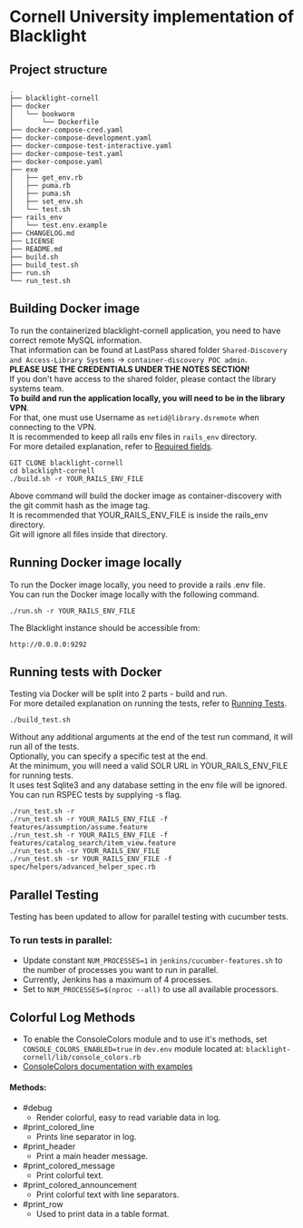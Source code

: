 # Cornell University implementation of Blacklight

<a name="Project structure"/>
<a name="Building docker image"/>
<a name="Running Docker image locally"/>
<a name="Running tests with Docker"/>

## Project structure

```
.
├── blacklight-cornell
├── docker
│   └── bookworm
│       └── Dockerfile
├── docker-compose-cred.yaml
├── docker-compose-development.yaml
├── docker-compose-test-interactive.yaml
├── docker-compose-test.yaml
├── docker-compose.yaml
├── exe
│   ├── get_env.rb
│   ├── puma.rb
│   ├── puma.sh
│   ├── set_env.sh
│   └── test.sh
├── rails_env
│   └── test.env.example
├── CHANGELOG.md
├── LICENSE
├── README.md
├── build.sh
├── build_test.sh
├── run.sh
└── run_test.sh
```

## Building Docker image

To run the containerized blacklight-cornell application, you need to have correct remote MySQL information.\
That information can be found at LastPass shared folder `Shared-Discovery and Access-Library Systems` -> `container-discovery POC admin`.\
**PLEASE USE THE CREDENTIALS UNDER THE NOTES SECTION!**\
If you don't have access to the shared folder, please contact the library systems team.\
**To build and run the application locally, you will need to be in the library VPN**.\
For that, one must use Username as `netid@library.dsremote` when connecting to the VPN.\
It is recommended to keep all rails env files in `rails_env` directory.\
For more detailed explanation, refer to [Required fields](https://github.com/cul-it/blacklight-cornell/wiki/Managing-Rails-Env-File#required-fields).

    GIT CLONE blacklight-cornell
    cd blacklight-cornell
    ./build.sh -r YOUR_RAILS_ENV_FILE

Above command will build the docker image as container-discovery with the git commit hash as the image tag.\
It is recommended that YOUR_RAILS_ENV_FILE is inside the rails_env directory.\
Git will ignore all files inside that directory.

## Running Docker image locally

To run the Docker image locally, you need to provide a rails .env file.\
You can run the Docker image locally with the following command.

    ./run.sh -r YOUR_RAILS_ENV_FILE

The Blacklight instance should be accessible from:

    http://0.0.0.0:9292

## Running tests with Docker

Testing via Docker will be split into 2 parts - build and run.\
For more detailed explanation on running the tests, refer to [Running Tests](https://github.com/cul-it/blacklight-cornell/wiki/Running-Tests).

    ./build_test.sh

Without any additional arguments at the end of the test run command, it will run all of the tests.\
Optionally, you can specify a specific test at the end.\
At the minimum, you will need a valid SOLR URL in YOUR_RAILS_ENV_FILE for running tests.\
It uses test Sqlite3 and any database setting in the env file will be ignored.\
You can run RSPEC tests by supplying -s flag.

    ./run_test.sh -r
    ./run_test.sh -r YOUR_RAILS_ENV_FILE -f features/assumption/assume.feature
    ./run_test.sh -r YOUR_RAILS_ENV_FILE -f features/catalog_search/item_view.feature
    ./run_test.sh -sr YOUR_RAILS_ENV_FILE
    ./run_test.sh -sr YOUR_RAILS_ENV_FILE -f spec/helpers/advanced_helper_spec.rb

## Parallel Testing
Testing has been updated to allow for parallel testing with cucumber tests. 
### To run tests in parallel:
* Update constant `NUM_PROCESSES=1` in  `jenkins/cucumber-features.sh` to the number of processes you want to run in parallel.
* Currently, Jenkins has a maximum of 4 processes.
* Set to `NUM_PROCESSES=$(nproc --all)` to use all available processors.

## Colorful Log Methods

* To enable the ConsoleColors module and to use it's methods, set `CONSOLE_COLORS_ENABLED=true` in `dev.env`
  module located at: `blacklight-cornell/lib/console_colors.rb`
* [ConsoleColors documentation with examples](https://confluence.cornell.edu/display/~jpd294/ConsoleColors+Module+Documentation)

#### Methods:
* #debug
    * Render colorful, easy to read variable data in log.
* #print_colored_line
    * Prints line separator in log.
* #print_header
    * Print a main header message.
* #print_colored_message
    * Print colorful text.
* #print_colored_announcement
    * Print colorful text with line separators.
* #print_row
    * Used to print data in a table format.